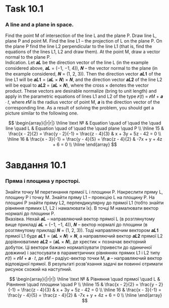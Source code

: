 # Task 10.1

### A line and a plane in space.

Find the point M of intersection of the line L and the plane P. Draw
line L, plane P and point M. Find the line L1 – the projection of L on the plane P. On the plane P find the line L2
perpendicular to the line L1 (that is, find the equations of the lines L1, L2 and draw them). At the point M, draw a
vector normal to the plane P.\
Indication. Let 𝒂𝑳 be the direction vector of the line L (in the example considered above, 𝒂𝑳 = (−1, −1, 4)), 𝑵 – the
vector normal to the plane (in the example considered, 𝑵 = (1, 2, 3)). Then the direction vector 𝒂𝑳𝟏 of the line L1 will
be 𝒂𝑳𝟏 = (𝒂𝑳 × 𝑵) × 𝑵, and the direction vector 𝒂𝑳𝟐 of the line L2 will be equal to 𝒂𝑳𝟐 = (𝒂𝑳 × 𝑵), where the cross ×
denotes the vector product. These vectors are desirable
normalize (bring to unit length) and apply in the parametric equations of lines L1 and L2 of the type 𝒓(𝑡) = 𝒓𝑀 + 𝒂 ∙
𝑡, where 𝒓𝑀 is the radius vector of point M, 𝒂 is the direction vector of the corresponding line.
As a result of solving the problem, you should get a picture similar to the following one.

$$
\begin{array}{|r|r|}
\hline
\text № & Equation \quad of \quad the \quad line \quad L & Equation \quad of \quad the \quad plane \quad P
\\
\hline
 15 & 
\frac{x - 2}{2} = \frac{y - 2}{-1} = \frac{z - 4}{3} & x + 3y + 5z - 42 = 0
\\
\hline
16 & 
\frac{x - 3}{-1} = \frac{y - 4}{5} = \frac{z - 4}{2} & -7x + y + 4z + 6 = 0
\\
\hline
\end{array}
$$

# Завдання 10.1

### Пряма і площина у просторі.

Знайти точку M перетинання прямої L і площини P. Накреслити
пряму L, площину P і точку M. Знайти пряму L1 – проекцію L на площину P. На
площині P знайти пряму L2, перпендикулярну до прямої L1 (тобто знайти
рівняння прямих L1, L2 і намалювати їх). В точці M намалювати вектор нормалі
до площини P.\
Вказівка. Нехай 𝒂𝑳 – направляючий вектор прямої L (в розглянутому вище
прикладі 𝒂𝑳 = (−1, −1, 4)), 𝑵 – вектор нормалі до площини (в розглянутому
прикладі 𝑵 = (1, 2, 3)). Тоді направляючим вектором 𝒂𝑳𝟏 прямої L1 буде
𝒂𝑳𝟏 = (𝒂𝑳 × 𝑵) × 𝑵, а направляючий вектор 𝒂𝑳𝟐 прямої L2 дорівнюватиме
𝒂𝑳𝟐 = (𝒂𝑳 × 𝑵), де хрестик × позначає векторний добуток. Ці вектори бажано
нормалізувати (привести до одиничної довжини) і застосувати в параметричних
рівняннях прямих L1 і L2 типу 𝒓(𝑡) = 𝒓𝑀 + 𝒂 ∙ 𝑡, де 𝒓𝑀 – радіус-вектор точки M,
𝒂 – направляючий вектор відповідної прямої.
В результаті розв'язання задачі ви повинні отримати рисунок схожий на
наступний.

$$
\begin{array}{|r|r|}
\hline
\text № & Рівняння \quad прямої \quad L & Рівняння \quad площини \quad P
\\
\hline
 15 & 
\frac{x - 2}{2} = \frac{y - 2}{-1} = \frac{z - 4}{3} & x + 3y + 5z - 42 = 0
\\
\hline
16 & 
\frac{x - 3}{-1} = \frac{y - 4}{5} = \frac{z - 4}{2} & -7x + y + 4z + 6 = 0
\\
\hline
\end{array}
$$
